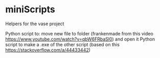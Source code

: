 # miniScripts
Helpers for the vase project

Python script to: move new file to folder (frankenmade from this video https://www.youtube.com/watch?v=qbW6FRbaSl0) and open it 
Python script to make a .exe of the other script (based on this https://stackoverflow.com/a/44433442)
